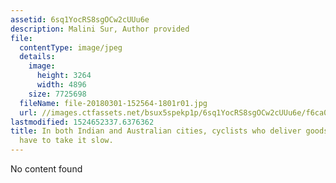 ```yaml
---
assetid: 6sq1YocRS8sgOCw2cUUu6e
description: Malini Sur, Author provided
file:
  contentType: image/jpeg
  details:
    image:
      height: 3264
      width: 4896
    size: 7725698
  fileName: file-20180301-152564-1801r01.jpg
  url: //images.ctfassets.net/bsux5spekp1p/6sq1YocRS8sgOCw2cUUu6e/f6ca098cd9fe00954aa42a0d99706fd6/file-20180301-152564-1801r01.jpg
lastmodified: 1524652337.6376362
title: In both Indian and Australian cities, cyclists who deliver goods and services
  have to take it slow.
---
```

No content found